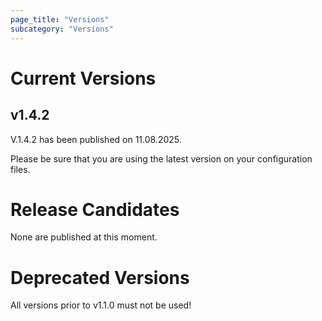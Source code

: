 ```yaml
---
page_title: "Versions"
subcategory: "Versions"
---
```


# Current Versions

## v1.4.2

V.1.4.2 has been published on 11.08.2025. 

Please be sure that you are using the latest version on your configuration files.


# Release Candidates

None are published at this moment.

# Deprecated Versions

All versions prior to v1.1.0 must not be used!
